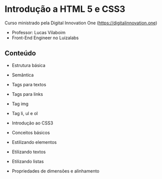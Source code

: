 # Introdução a HTML 5 e CSS3
Curso ministrado pela  Digital Innovation One (https://digitalinnovation.one)

- Professor: Lucas Vilaboim
- Front-End Engineer no Luizalabs

## Conteúdo

- Estrutura básica

- Semântica

- Tags para textos

- Tags para links

- Tag img

- Tag li, ul e ol

- Introdução ao CSS3

- Conceitos básicos

- Estilizando elementos

- Etilizando textos

- Etilizando listas

- Propriedades de dimensões e alinhamento

  

